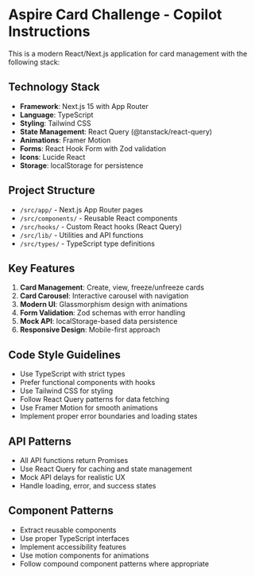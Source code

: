 <!-- Use this file to provide workspace-specific custom instructions to Copilot. For more details, visit https://code.visualstudio.com/docs/copilot/copilot-customization#_use-a-githubcopilotinstructionsmd-file -->

# Aspire Card Challenge - Copilot Instructions

This is a modern React/Next.js application for card management with the following stack:

## Technology Stack
- **Framework**: Next.js 15 with App Router
- **Language**: TypeScript
- **Styling**: Tailwind CSS
- **State Management**: React Query (@tanstack/react-query)
- **Animations**: Framer Motion
- **Forms**: React Hook Form with Zod validation
- **Icons**: Lucide React
- **Storage**: localStorage for persistence

## Project Structure
- `/src/app/` - Next.js App Router pages
- `/src/components/` - Reusable React components
- `/src/hooks/` - Custom React hooks (React Query)
- `/src/lib/` - Utilities and API functions
- `/src/types/` - TypeScript type definitions

## Key Features
1. **Card Management**: Create, view, freeze/unfreeze cards
2. **Card Carousel**: Interactive carousel with navigation
3. **Modern UI**: Glassmorphism design with animations
4. **Form Validation**: Zod schemas with error handling
5. **Mock API**: localStorage-based data persistence
6. **Responsive Design**: Mobile-first approach

## Code Style Guidelines
- Use TypeScript with strict types
- Prefer functional components with hooks
- Use Tailwind CSS for styling
- Follow React Query patterns for data fetching
- Use Framer Motion for smooth animations
- Implement proper error boundaries and loading states

## API Patterns
- All API functions return Promises
- Use React Query for caching and state management
- Mock API delays for realistic UX
- Handle loading, error, and success states

## Component Patterns
- Extract reusable components
- Use proper TypeScript interfaces
- Implement accessibility features
- Use motion components for animations
- Follow compound component patterns where appropriate
